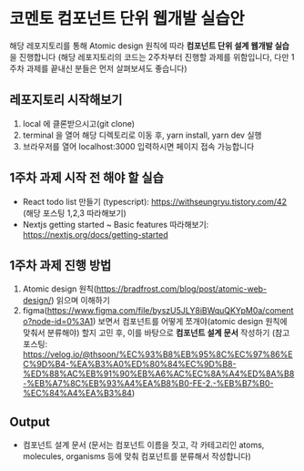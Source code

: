 # 코멘토 컴포넌트 단위 웹개발 실습안

해당 레포지토리를 통해 Atomic design 원칙에 따라 **컴포넌트 단위 설계 웹개발 실습**을 진행합니다
(해당 레포지토리의 코드는 2주차부터 진행할 과제를 위함입니다, 다만 1주차 과제를 끝내신 분들은 먼저 살펴보셔도 좋습니다)

## 레포지토리 시작해보기

1. local 에 클론받으시고(git clone)
2. terminal 을 열어 해당 디렉토리로 이동 후, yarn install, yarn dev 실행
3. 브라우저를 열어 localhost:3000 입력하시면 페이지 접속 가능합니다

## 1주차 과제 시작 전 해야 할 실습

-   React todo list 만들기 (typescript): https://withseungryu.tistory.com/42 (해당 포스팅 1,2,3 따라해보기)
-   Nextjs getting started ~ Basic features 따라해보기: https://nextjs.org/docs/getting-started

## 1주차 과제 진행 방법

1.  Atomic design 원칙(https://bradfrost.com/blog/post/atomic-web-design/) 읽으며 이해하기
2.  figma(https://www.figma.com/file/byszU5JLY8iBWquQKYpM0a/comento?node-id=0%3A1) 보면서 컴포넌트를 어떻게 쪼개야(atomic design 원칙에 맞춰서 분류해야) 할지 고민 후, 이를 바탕으로 **컴포넌트 설계 문서** 작성하기
    (참고 포스팅: https://velog.io/@thsoon/%EC%93%B8%EB%95%8C%EC%97%86%EC%9D%B4-%EA%B3%A0%ED%80%84%EC%9D%B8-%ED%88%AC%EB%91%90%EB%A6%AC%EC%8A%A4%ED%8A%B8-%EB%A7%8C%EB%93%A4%EA%B8%B0-FE-2.-%EB%B7%B0-%EC%84%A4%EA%B3%84)

## Output

-   컴포넌트 설계 문서
    (문서는 컴포넌트 이름을 짓고, 각 카테고리인 atoms, molecules, organisms 등에 맞춰 컴포넌트를 분류해서 작성합니다)
